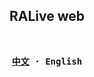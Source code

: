 <h2 align="center">
RALive web
</h2><br>
<div align="center">
<strong>
<samp>

[中文](Readme.md) · English

</samp>
</strong>
</div>
